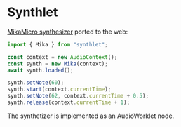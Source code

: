 # Synthlet

[MikaMicro synthesizer](https://github.com/tesselode/mika-micro) ported to the web:

```ts
import { Mika } from "synthlet";

const context = new AudioContext();
const synth = new Mika(context);
await synth.loaded();

synth.setNote(60);
synth.start(context.currentTime);
synth.setNote(62, context.currentTime + 0.5);
synth.release(context.currentTime + 1);
```

The synthetizer is implemented as an AudioWorklet node.
